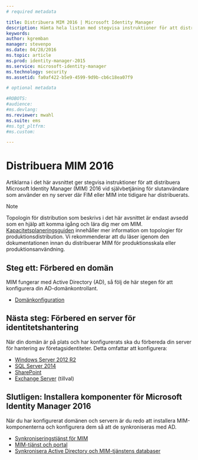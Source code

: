 ```yaml
---
# required metadata

title: Distribuera MIM 2016 | Microsoft Identity Manager
description: Hämta hela listan med stegvisa instruktioner för att distribuera Microsoft Identity Manager 2016, från att förbereda miljön till att konfigurera portalerna.
keywords:
author: kgremban
manager: stevenpo
ms.date: 04/28/2016
ms.topic: article
ms.prod: identity-manager-2015
ms.service: microsoft-identity-manager
ms.technology: security
ms.assetid: fa0af422-b5e9-4599-9d9b-cb6c18ea07f9

# optional metadata

#ROBOTS:
#audience:
#ms.devlang:
ms.reviewer: mwahl
ms.suite: ems
#ms.tgt_pltfrm:
#ms.custom:

---
```


# Distribuera MIM 2016
Artiklarna i det här avsnittet ger stegvisa instruktioner för att distribuera Microsoft Identity Manager (MIM) 2016 vid självbetjäning för slutanvändare som använder en ny server där FIM eller MIM inte tidigare har distribuerats.

> [!NOTE]
> Topologin för distribution som beskrivs i det här avsnittet är endast avsedd som en hjälp att komma igång och lära dig mer om MIM.  [Kapacitetsplaneringsguiden](/microsoft-identity-manager/plan-design/capacity-planning-guide) innehåller mer information om topologier för produktionsdistribution.  Vi rekommenderar att du läser igenom den dokumentationen innan du distribuerar MIM för produktionsskala eller produktionsanvändning.

<!---
Comment: Restore after PAM content is included

The privileged access management scenario is deployed differently than other MIM scenarios, as it requires a dedicated bastion forest environment.  If you want to learn more about deploying MIM for Privileged Identity Management, see [Getting Started with Privileged Access Management](privileged-access-management-get-started.md).
--->

## Steg ett: Förbered en domän
MIM fungerar med Active Directory (AD), så följ de här stegen för att konfigurera din AD-domänkontrollant.
- [Domänkonfiguration](preparing-domain.md)

## Nästa steg: Förbered en server för identitetshantering
När din domän är på plats och har konfigurerats ska du förbereda din server för hantering av företagsidentiteter. Detta omfattar att konfigurera:
- [Windows Server 2012 R2](prepare-server-ws2012r2.md)
- [SQL Server 2014](prepare-server-sql2014.md)
- [SharePoint](prepare-server-sharepoint.md)
- [Exchange Server](prepare-server-exchange.md) (tillval)

## Slutligen: Installera komponenter för Microsoft Identity Manager 2016
När du har konfigurerat domänen och servern är du redo att installera MIM-komponenterna och konfigurera dem så att de synkroniseras med AD.
- [Synkroniseringstjänst för MIM](install-mim-sync.md)
- [MIM-tjänst och portal](install-mim-service-portal.md)
- [Synkronisera Active Directory och MIM-tjänstens databaser](install-mim-sync-ad-service.md)


<!--HONumber=Apr16_HO4-->


